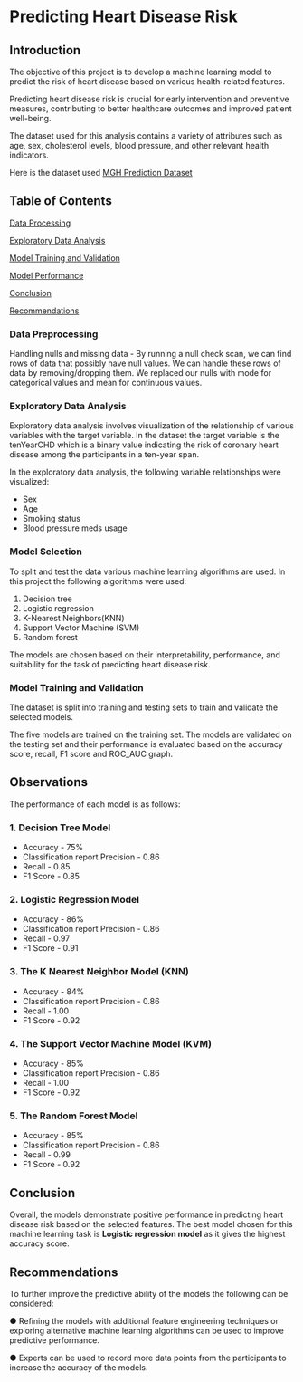 # Predicting Heart Disease Risk 
## Introduction 
The objective of this project is to develop a machine learning model to predict the risk of heart disease based on various health-related features. 

Predicting heart disease risk is crucial for early intervention and preventive measures, contributing to better healthcare outcomes and improved patient well-being. 

The dataset used for this analysis contains a variety of attributes such as age, sex, cholesterol levels, blood pressure, and other relevant health indicators. 

Here is the dataset used [MGH Prediction Dataset](https://github.com/Irene-Chola/Massachussets-General-Hospital-Machine-Learning-Model/blob/main/MGH_Prediction_DataSet.csv)

## Table of Contents
[Data Processing](data-processing)

[Exploratory Data Analysis](exploratory-data-analysis)

[Model Training and Validation ](model-training-and-validation)

[Model Performance](model-performance)

[Conclusion](Conclusion)

[Recommendations ](recommendations)


### Data Preprocessing 
Handling nulls and missing data - By running a null check scan, we can find rows of data that possibly have null values. We can handle these rows of data by removing/dropping them. We replaced our nulls with mode for categorical values and mean for continuous values.

### Exploratory Data Analysis
Exploratory data analysis involves visualization of the relationship of various variables with the target variable. In the dataset the target variable is the tenYearCHD which is a binary value indicating the risk of coronary heart disease among the participants in a ten-year span.  

In the exploratory data analysis, the following variable relationships were visualized: 
- Sex
- Age
- Smoking status
- Blood pressure meds usage 


### Model Selection 
To split and test the data various machine learning algorithms are used. In this project the following algorithms were used: 
1. Decision tree
2. Logistic regression
3. K-Nearest Neighbors(KNN)
4. Support Vector Machine (SVM)
5. Random forest  

The models are chosen based on their interpretability, performance, and suitability for the task of predicting heart disease risk. 

### Model Training and Validation 

The dataset is split into training and testing sets to train and validate the selected models. 

The five models are trained on the training set. The models are validated on the testing set and their performance is evaluated based on the accuracy score, recall, F1 score and ROC_AUC graph.  

## Observations 
The performance of each model is as follows:
### 1. Decision Tree Model
- Accuracy - 75%
- Classification report Precision - 0.86 
- Recall - 0.85
- F1 Score - 0.85

### 2. Logistic Regression Model
- Accuracy - 86%
- Classification report Precision - 0.86
- Recall - 0.97
- F1 Score - 0.91

### 3. The K Nearest Neighbor Model (KNN)
- Accuracy - 84%
- Classification report Precision - 0.86 
- Recall - 1.00
- F1 Score - 0.92
  
### 4. The Support Vector Machine Model (KVM)
- Accuracy - 85%
- Classification report Precision - 0.86 
- Recall - 1.00
- F1 Score - 0.92

### 5. The Random Forest Model
- Accuracy - 85%
- Classification report Precision - 0.86 
- Recall - 0.99
- F1 Score - 0.92

## Conclusion
Overall, the models demonstrate positive performance in predicting heart disease risk based on the selected features. The best model chosen for this machine learning task is **Logistic regression model** as it gives the highest accuracy score.
  
## Recommendations 
To further improve the predictive ability of the models the following can be considered: 

● Refining the models with additional feature engineering techniques or exploring alternative machine learning algorithms can be used to improve predictive performance. 

● Experts can be used to record more data points from the participants to increase the accuracy of the models.

